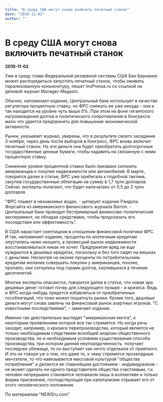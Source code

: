 ```yaml
---
title: "В среду США могут снова включить печатный станок"
date: "2010-11-02"
author: ""
---
```


# В среду США могут снова включить печатный станок

**2010-11-02** 

Уже  в среду глава Федеральной резервной системы США Бен Бернанке может  распорядиться запустить печатный станок, чтобы оживить парализованную  конъюнктуру, пишет InoPressa.ru со ссылкой на деловой журнал  Manager-Magazin.



Обычно, напоминает издание, Центральный банк  использует в качестве регулятора процентную ставку, но ФРС снижать ее  уже некуда - она и так находится на уровне чуть выше 0%. При этом на  фоне гигантского нагромождения долгов и политического сопротивления в  Конгрессе мало что удается предпринять для повышения экономической  активности.



Рынки, указывает журнал, уверены, что в результате  своего заседания 3 ноября, через день после выборов в Конгресс, ФРС  вновь включит печатный станок. На эти деньги она будет приобретать  долгосрочные государственные ценные бумаги, чтобы надавить на связанную с  ними процентную ставку.



Снижение уровня процентной ставки было  призвано склонить американцев к покупке недвижимости или автомобилей. В  марте, говорится далее в статье, ФРС уже прибегала к подобной тактике,  закупив государственные облигации на сумму в 1,7 трлн долларов. Сейчас  эксперты полагают, что будет напечатано от 0,5 до 2 трлн долларов.



"ФРС  плывет в незнакомых водах, - цитирует издание Рэндола Форсайта из  американского финансового журнала Barron. - Центральный банк проводит  беспримерный финансово-политический эксперимент, не обладая средствами,  чтобы предсказать его последствия или эффективность".



В США  нарастает скептицизм в отношении финансовой политики ФРС. И так,  напоминает издание, проценты по ипотечным кредитам опустились ниже  низшего, а провисший рынок недвижимости восстанавливаться никак не  хочет. Предприятия вряд ли еще нуждаются в дешевых кредитах, поскольку и  без того сидят на мешках с деньгами. Несмотря на низкие проценты по  потребительским кредитам желание совершать покупки у американцев,  похоже, пропало; они согнулись под горами долгов, скопившихся в течение  десятилетий.



Многие эксперты опасаются, говорится далее в статье,  что новая эра дешевых денег готовит почву для следующего пузыря - и  кризиса. Ведь и ФРС когда-нибудь придется избавляться от приобретенных  гособлигаций, что тоже может пошатнуть рынки. Кроме того, дешевые деньги  могут снова завлечь на финансовый рынок азартных игроков. "С известными  последствиями", - замечает издание.

Именно так действительно  выглядит "американская мечта", к некоторым проявлениям которой все так  стремятся. Но когда речь заходит, например, о кризисе перепроизводства,  который является не только необходимым следствием всеобщей анархии  общественного производства, но и необходимым условием существования  способа производства, при котором данная неупорядоченность  получает  последнее убежище, то он выступает как нечто отдельное от приятного. И  это не говоря уж о том, что даже то, к чему стремятся прозападные  мечтатели, то что навязывается массовой культурой "общества потребления"  и делается ее главнейшим достоянием - индивидуализм - не может сделать  ни одного представителя общества счастливым, т.к. человек непрерывно  становится человеком лишь в коллективе и только форма присвоения,  господствующая при капитализме отрывает его от этого человеческого  положения.



По материалам "NEWSru.com"